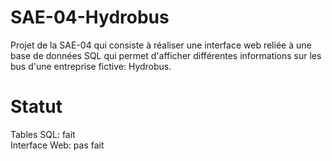 # SAE-04-Hydrobus

Projet de la SAE-04 qui consiste à réaliser une interface web reliée à une base de données SQL qui permet d'afficher différentes informations sur les bus d'une entreprise fictive: Hydrobus.

# Statut

Tables SQL: fait  
Interface Web: pas fait
